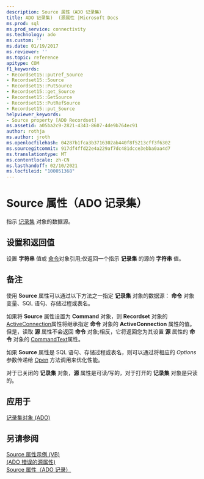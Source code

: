 ```yaml
---
description: Source 属性（ADO 记录集）
title: ADO 记录集)  (源属性 |Microsoft Docs
ms.prod: sql
ms.prod_service: connectivity
ms.technology: ado
ms.custom: ''
ms.date: 01/19/2017
ms.reviewer: ''
ms.topic: reference
apitype: COM
f1_keywords:
- Recordset15::putref_Source
- Recordset15::Source
- Recordset15::PutSource
- Recordset15::get_Source
- Recordset15::GetSource
- Recordset15::PutRefSource
- Recordset15::put_Source
helpviewer_keywords:
- Source property [ADO Recordset]
ms.assetid: a05ba2c9-2821-4343-8607-4de9b764ec91
author: rothja
ms.author: jroth
ms.openlocfilehash: 04287b1fca3b3716302ab440f8f5213cff3f6302
ms.sourcegitcommit: 917df4ffd22e4a229af7dc481dcce3ebba0aa4d7
ms.translationtype: MT
ms.contentlocale: zh-CN
ms.lasthandoff: 02/10/2021
ms.locfileid: "100051368"
---
```

# <a name="source-property-ado-recordset"></a>Source 属性（ADO 记录集）
指示 [记录集](./recordset-object-ado.md) 对象的数据源。  
  
## <a name="settings-and-return-values"></a>设置和返回值  
 设置 **字符串** 值或 [命令](./command-object-ado.md)对象引用;仅返回一个指示 **记录集** 的源的 **字符串** 值。  
  
## <a name="remarks"></a>备注  
 使用 **Source** 属性可以通过以下方法之一指定 **记录集** 对象的数据源： **命令** 对象变量、SQL 语句、存储过程或表名。  
  
 如果将 **Source** 属性设置为 **Command** 对象，则 **Recordset** 对象的 [ActiveConnection](./activeconnection-property-ado.md)属性将继承指定 **命令** 对象的 **ActiveConnection** 属性的值。 但是，读取 **源** 属性不会返回 **命令** 对象;相反，它将返回您为其设置 **源** 属性的 **命令** 对象的 [CommandText](./commandtext-property-ado.md)属性。  
  
 如果 **Source** 属性是 SQL 语句、存储过程或表名，则可以通过将相应的 *Options* 参数传递给 [Open](./open-method-ado-recordset.md) 方法调用来优化性能。  
  
 对于已关闭的 **记录集** 对象，**源** 属性是可读/写的，对于打开的 **记录集** 对象是只读的。  
  
## <a name="applies-to"></a>应用于  
 [记录集对象 (ADO)](./recordset-object-ado.md)  
  
## <a name="see-also"></a>另请参阅  
 [Source 属性示例 (VB) ](./source-property-example-vb.md)   
 [ (ADO 错误的源属性) ](./source-property-ado-error.md)   
 [Source 属性（ADO 记录）](./source-property-ado-record.md)